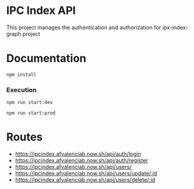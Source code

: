 # IPC Index API
This project manages the authentication and authorization for ipx-index-graph project

# Documentation

```
npm install
```

### Execution

```
npm run start:dev
```

```
npm run start:prod
```

# Routes

* https://ipcindex.afvalenciab.now.sh/api/auth/login
* https://ipcindex.afvalenciab.now.sh/api/auth/register
* https://ipcindex.afvalenciab.now.sh/api/users/
* https://ipcindex.afvalenciab.now.sh/api/users/update/:id
* https://ipcindex.afvalenciab.now.sh/api/users/delete/:id
